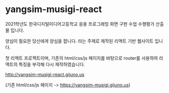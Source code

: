 # yangsim-musigi-react
2021학년도 한국디지털미디어고등학교 응용 프로그래밍 화면 구현 수업 수행평가 산출물 입니다.


양심이 필요한 당신에게 양심을 팝니다.
라는 주제로 제작된 리액트 기반 웹사이트 입니다.


첫 리액트 프로젝트이며, 기존의 html/css/js 페이지를 바탕으로 router를 사용하여 리액트의 특징을 부각해 다시 제작하였습니다.


http://yangsim-musigi-react.gijuno.us

(기존 html/css/js 페이지 -> https://yangsim-musigi.gijuno.us)
